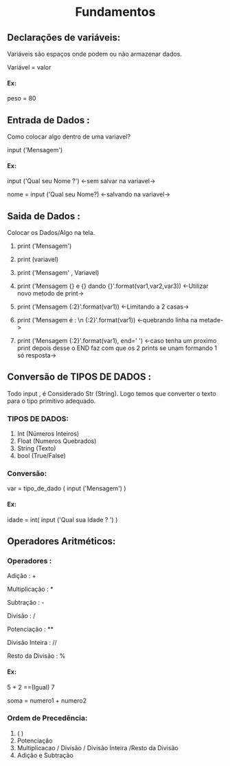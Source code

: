 <h1 align=center> Fundamentos </h1>

## Declarações de variáveis:
<p>Variáveis são espaços onde podem ou não armazenar dados.</p>

Variável = valor

#### Ex:
peso = 80

## Entrada de Dados :
<p>Como colocar algo dentro de uma variavel?</p>
input ('Mensagem')

#### Ex:
input ('Qual seu Nome ?')   <-sem salvar na variavel->

nome = input ('Qual seu Nome?) <-salvando na variavel->

## Saida de Dados :
<p>Colocar os Dados/Algo na tela.</p>


1. print ('Mensagem') 

2. print (variavel)

3. print ('Mensagem' , Variavel)

4. print ('Mensagem {} e {} dando {}'.format(var1,var2,var3)) <-Utilizar novo metodo de print->

5. print ('Mensagem {:2}'.format(var1)) <-Limitando a 2 casas->

6. print ('Mensagem é : \n {:2}'.format(var1)) <-quebrando linha na metade->

7. print ('Mensagem {:2}'.format(var1), end=' ') <-caso tenha um proximo print depois desse o END faz com que os 2 prints se unam formando 1 só resposta->

## Conversão de TIPOS DE DADOS :
<p>Todo input , é Considerado Str (String). Logo temos que converter o texto para o tipo primitivo adequado. </p>

### TIPOS DE DADOS:

1. Int (Números Inteiros)
2. Float (Numeros Quebrados)
3. String (Texto)
4. bool (True/False)

### Conversão:
var = tipo_de_dado ( input ('Mensagem') )

#### Ex:
idade = int( input ('Qual sua Idade ? ') )

## Operadores Aritméticos:

### Operadores :
<p>Adição : + </p>
<p>Multiplicação : * </p>
<p>Subtração : - </p>
<p>Divisão : / </p>
<p>Potenciação : ** </p>
<p>Divisão Inteira : // </p>
<p>Resto da Divisão : % </p>

#### Ex:
5 + 2 ==(Igual) 7

soma = numero1 + numero2

### Ordem de Precedência:

1. ( )
2. Potenciação
3. Multiplicacao / Divisão / Divisão Inteira /Resto da Divisão
4. Adição e Subtração
